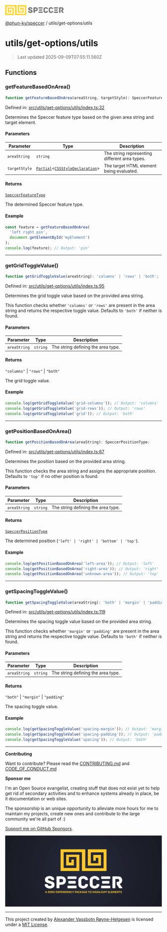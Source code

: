<div><img alt="SPECCER logo" src="https://raw.githubusercontent.com/phun-ky/speccer/main/public/logo-speccer-horizontal-colored-package.svg?raw=true" style="max-height:32px;"/></div>

[@phun-ky/speccer](../../README.md) / utils/get-options/utils

# utils/get-options/utils

> Last updated 2025-09-09T07:55:11.560Z

## Functions

### getFeatureBasedOnArea()

```ts
function getFeatureBasedOnArea(areaString, targetStyle): SpeccerFeatureType;
```

Defined in:
[src/utils/get-options/utils/index.ts:32](https://github.com/phun-ky/speccer/blob/main/src/utils/get-options/utils/index.ts#L32)

Determines the Speccer feature type based on the given area string and target
element.

#### Parameters

| Parameter     | Type                                                                                                                                                                              | Description                                   |
| ------------- | --------------------------------------------------------------------------------------------------------------------------------------------------------------------------------- | --------------------------------------------- |
| `areaString`  | `string`                                                                                                                                                                          | The string representing different area types. |
| `targetStyle` | [`Partial`](https://www.typescriptlang.org/docs/handbook/utility-types.html#partialtype)<[`CSSStyleDeclaration`](https://developer.mozilla.org/docs/Web/API/CSSStyleDeclaration)> | The target HTML element being evaluated.      |

#### Returns

[`SpeccerFeatureType`](../../types/speccer.md#speccerfeaturetype)

The determined Speccer feature type.

#### Example

```ts
const feature = getFeatureBasedOnArea(
  'left right pin',
  document.getElementById('myElement')
);
console.log(feature); // Output: 'pin'
```

---

### getGridToggleValue()

```ts
function getGridToggleValue(areaString): 'columns' | 'rows' | 'both';
```

Defined in:
[src/utils/get-options/utils/index.ts:95](https://github.com/phun-ky/speccer/blob/main/src/utils/get-options/utils/index.ts#L95)

Determines the grid toggle value based on the provided area string.

This function checks whether `'columns'` or `'rows'` are present in the area
string and returns the respective toggle value. Defaults to `'both'` if neither
is found.

#### Parameters

| Parameter    | Type     | Description                        |
| ------------ | -------- | ---------------------------------- |
| `areaString` | `string` | The string defining the area type. |

#### Returns

`"columns"` | `"rows"` | `"both"`

The grid toggle value.

#### Example

```ts
console.log(getGridToggleValue('grid-columns')); // Output: 'columns'
console.log(getGridToggleValue('grid-rows')); // Output: 'rows'
console.log(getGridToggleValue('grid')); // Output: 'both'
```

---

### getPositionBasedOnArea()

```ts
function getPositionBasedOnArea(areaString): SpeccerPositionType;
```

Defined in:
[src/utils/get-options/utils/index.ts:67](https://github.com/phun-ky/speccer/blob/main/src/utils/get-options/utils/index.ts#L67)

Determines the position based on the provided area string.

This function checks the area string and assigns the appropriate position.
Defaults to `'top'` if no other position is found.

#### Parameters

| Parameter    | Type     | Description                        |
| ------------ | -------- | ---------------------------------- |
| `areaString` | `string` | The string defining the area type. |

#### Returns

[`SpeccerPositionType`](../../types/speccer.md#speccerpositiontype)

The determined position (`'left' | 'right' | 'bottom' | 'top'`).

#### Example

```ts
console.log(getPositionBasedOnArea('left-area')); // Output: 'left'
console.log(getPositionBasedOnArea('right-area')); // Output: 'right'
console.log(getPositionBasedOnArea('unknown-area')); // Output: 'top'
```

---

### getSpacingToggleValue()

```ts
function getSpacingToggleValue(areaString): 'both' | 'margin' | 'padding';
```

Defined in:
[src/utils/get-options/utils/index.ts:119](https://github.com/phun-ky/speccer/blob/main/src/utils/get-options/utils/index.ts#L119)

Determines the spacing toggle value based on the provided area string.

This function checks whether `'margin'` or `'padding'` are present in the area
string and returns the respective toggle value. Defaults to `'both'` if neither
is found.

#### Parameters

| Parameter    | Type     | Description                        |
| ------------ | -------- | ---------------------------------- |
| `areaString` | `string` | The string defining the area type. |

#### Returns

`"both"` | `"margin"` | `"padding"`

The spacing toggle value.

#### Example

```ts
console.log(getSpacingToggleValue('spacing-margin')); // Output: 'margin'
console.log(getSpacingToggleValue('spacing-padding')); // Output: 'padding'
console.log(getSpacingToggleValue('spacing')); // Output: 'both'
```

---

**Contributing**

Want to contribute? Please read the
[CONTRIBUTING.md](https://github.com/phun-ky/speccer/blob/main/CONTRIBUTING.md)
and
[CODE_OF_CONDUCT.md](https://github.com/phun-ky/speccer/blob/main/CODE_OF_CONDUCT.md)

**Sponsor me**

I'm an Open Source evangelist, creating stuff that does not exist yet to help
get rid of secondary activities and to enhance systems already in place, be it
documentation or web sites.

The sponsorship is an unique opportunity to alleviate more hours for me to
maintain my projects, create new ones and contribute to the large community
we're all part of :)

[Support me on GitHub Sponsors](https://github.com/sponsors/phun-ky).

![Speccer banner, with logo and slogan: A zero dependency package to annotate or highlight elements](https://github.com/phun-ky/speccer/blob/main/public/speccer-banner.png?raw=true)

---

This project created by [Alexander Vassbotn Røyne-Helgesen](http://phun-ky.net)
is licensed under a [MIT License](https://choosealicense.com/licenses/mit/).

